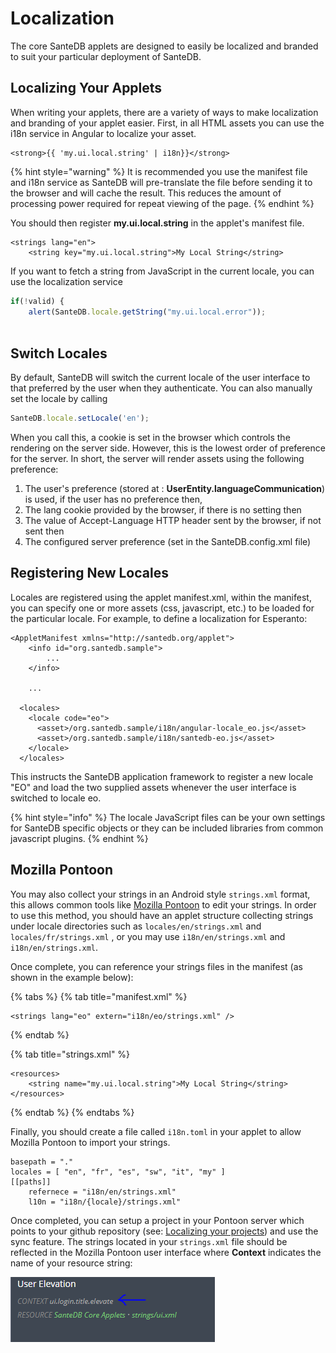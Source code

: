 # Localization

The core SanteDB applets are designed to easily be localized and branded to suit your particular deployment of SanteDB. 

## Localizing Your Applets

When writing your applets, there are a variety of ways to make localization and branding of your applet easier. First, in all HTML assets you can use the i18n service in Angular to localize your asset. 

```markup
<strong>{{ 'my.ui.local.string' | i18n}}</strong>
```

{% hint style="warning" %}
It is recommended you use the manifest file and i18n service as SanteDB will pre-translate the file before sending it to the browser and will cache the result. This reduces the amount of processing power required for repeat viewing of the page.
{% endhint %}

You should then register **my.ui.local.string** in the applet's manifest file.

```markup
<strings lang="en">
    <string key="my.ui.local.string">My Local String</string>
```

If you want to fetch a string from JavaScript in the current locale, you can use the localization service

```javascript
if(!valid) {
    alert(SanteDB.locale.getString("my.ui.local.error"));
    
```

## Switch Locales

By default, SanteDB will switch the current locale of the user interface to that preferred by the user when they authenticate. You can also manually set the locale by calling

```javascript
SanteDB.locale.setLocale('en');
```

When you call this, a cookie is set in the browser which controls the rendering on the server side. However, this is the lowest order of preference for the server. In short, the server will render assets using the following preference:

1. The user's preference \(stored at : **UserEntity.languageCommunication**\) is used, if the user has no preference then,
2. The lang cookie provided by the browser, if there is no setting then
3. The value of Accept-Language HTTP header sent by the browser, if not sent then
4. The configured server preference \(set in the SanteDB.config.xml file\)

## Registering New Locales

Locales are registered using the applet manifest.xml, within the manifest, you can specify one or more assets \(css, javascript, etc.\) to be loaded for the particular locale. For example, to define a localization for Esperanto:

```markup
<AppletManifest xmlns="http://santedb.org/applet">
    <info id="org.santedb.sample">
        ...
    </info>
    
    ...
    
  <locales>
    <locale code="eo">
      <asset>/org.santedb.sample/i18n/angular-locale_eo.js</asset>
      <asset>/org.santedb.sample/i18n/santedb-eo.js</asset>
    </locale>
  </locales>
```

This instructs the SanteDB application framework to register a new locale "EO" and load the two supplied assets whenever the user interface is switched to locale eo. 

{% hint style="info" %}
The locale JavaScript files can be your own settings for SanteDB specific objects or they can be included libraries from common javascript plugins. 
{% endhint %}

## Mozilla Pontoon

You may also collect your strings in an Android style `strings.xml` format, this allows common tools like [Mozilla Pontoon](https://pontoon.santesuite.net) to edit your strings. In order to use this method, you should have an applet structure collecting strings under locale directories such as `locales/en/strings.xml` and `locales/fr/strings.xml` , or you may use `i18n/en/strings.xml` and `i18n/en/strings.xml`.

Once complete, you can reference your strings files in the manifest \(as shown in the example below\):

{% tabs %}
{% tab title="manifest.xml" %}
```markup
<strings lang="eo" extern="i18n/eo/strings.xml" />
```
{% endtab %}

{% tab title="strings.xml" %}
```markup
<resources>
    <string name="my.ui.local.string">My Local String</string>
</resources>
```
{% endtab %}
{% endtabs %}

Finally, you should create a file called `i18n.toml` in your applet to allow Mozilla Pontoon to import your strings.

```text
basepath = "."
locales = [ "en", "fr", "es", "sw", "it", "my" ] 
[[paths]]
    refernece = "i18n/en/strings.xml"
    l10n = "i18n/{locale}/strings.xml"
```

Once completed, you can setup a project in your Pontoon server which points to your github repository \(see: [Localizing your projects](https://mozilla-pontoon.readthedocs.io/en/latest/user/localizing-your-projects.html)\) and use the sync feature. The strings located in your `strings.xml` file should be reflected in the Mozilla Pontoon user interface where **Context** indicates the name of your resource string:

![](../../../.gitbook/assets/image%20%28402%29.png)

